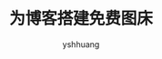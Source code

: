 ---
author: yshhuang
pubDatetime: 2024-11-01
title: 为博客搭建免费图床
featured: true
draft: true
tags:
  - 自媒体
  - 建站
description:
  为什么要自建图床，以及搭建流程
---